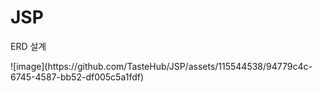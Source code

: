 # JSP
<p>ERD 설계</p>
![image](https://github.com/TasteHub/JSP/assets/115544538/94779c4c-6745-4587-bb52-df005c5a1fdf)
